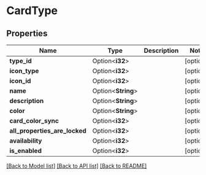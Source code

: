 # CardType

## Properties

Name | Type | Description | Notes
------------ | ------------- | ------------- | -------------
**type_id** | Option<**i32**> |  | [optional]
**icon_type** | Option<**i32**> |  | [optional]
**icon_id** | Option<**i32**> |  | [optional]
**name** | Option<**String**> |  | [optional]
**description** | Option<**String**> |  | [optional]
**color** | Option<**String**> |  | [optional]
**card_color_sync** | Option<**i32**> |  | [optional]
**all_properties_are_locked** | Option<**i32**> |  | [optional]
**availability** | Option<**i32**> |  | [optional]
**is_enabled** | Option<**i32**> |  | [optional]

[[Back to Model list]](../README.md#documentation-for-models) [[Back to API list]](../README.md#documentation-for-api-endpoints) [[Back to README]](../README.md)



